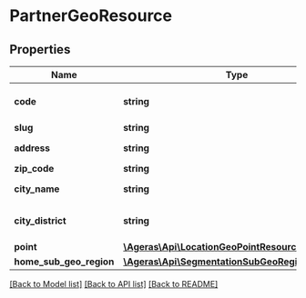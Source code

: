 # PartnerGeoResource

## Properties
Name | Type | Description | Notes
------------ | ------------- | ------------- | -------------
**code** | **string** | Code for the given location. | [optional] 
**slug** | **string** | url slug | [optional] 
**address** | **string** | The address. | [optional] 
**zip_code** | **string** | Zip Code. | [optional] 
**city_name** | **string** | Name of the city. | [optional] 
**city_district** | **string** | Name of the city district. | [optional] 
**point** | [**\Ageras\Api\LocationGeoPointResource**](LocationGeoPointResource.md) |  | [optional] 
**home_sub_geo_region** | [**\Ageras\Api\SegmentationSubGeoRegionResource**](SegmentationSubGeoRegionResource.md) |  | [optional] 

[[Back to Model list]](../README.md#documentation-for-models) [[Back to API list]](../README.md#documentation-for-api-endpoints) [[Back to README]](../README.md)


